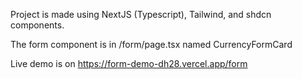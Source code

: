 Project is made using NextJS (Typescript), Tailwind, and shdcn components.

The form component is in /form/page.tsx named CurrencyFormCard

Live demo is on https://form-demo-dh28.vercel.app/form
